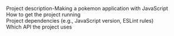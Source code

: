 Project description-Making a pokemon application with JavaScript<br>
How to get the project running<br>
Project dependencies (e.g., JavaScript version, ESLint rules)<br>
Which API the project uses

